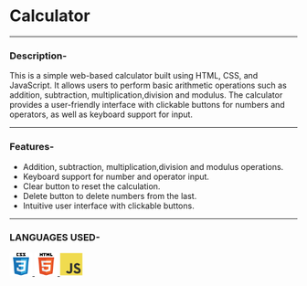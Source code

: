 # Calculator
<hr>
<h3>Description-</h3>  This is a simple web-based calculator built using HTML, CSS, and JavaScript. It allows users to perform basic arithmetic operations such as addition, subtraction, multiplication,division and modulus. The calculator provides a user-friendly interface with clickable buttons for numbers and operators, as well as keyboard support for input.
<br>
<hr>
<h3>Features-</h3>
<ul>
<li>Addition, subtraction, multiplication,division and modulus operations.</li>
<li>Keyboard support for number and operator input.</li>
<li>Clear button to reset the calculation.</li>
<li>Delete button to delete numbers from the last.</li>
<li>Intuitive user interface with clickable buttons.</li>
</ul>  
<hr>
<h3><b>LANGUAGES USED-</b></h3>
<a href="https://www.w3schools.com/css/" target="_blank" rel="noreferrer"> <img src="https://raw.githubusercontent.com/devicons/devicon/master/icons/css3/css3-original-wordmark.svg" alt="css3" width="40" height="40"/ title="CSS"> </a>  <a href="https://www.w3.org/html/" target="_blank" rel="noreferrer"> <img src="https://raw.githubusercontent.com/devicons/devicon/master/icons/html5/html5-original-wordmark.svg" alt="html5" width="40" height="40"title="HTML"> </a><a href="https://developer.mozilla.org/en-US/docs/Web/JavaScript" target="_blank" rel="noreferrer"> <img src="https://raw.githubusercontent.com/devicons/devicon/master/icons/javascript/javascript-original.svg" alt="javascript" width="40" height="40"title="JavaScript"> </a>


